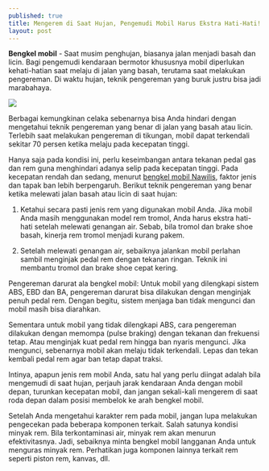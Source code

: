 ```yaml
---
published: true
title: Mengerem di Saat Hujan, Pengemudi Mobil Harus Ekstra Hati-Hati!
layout: post
---
```

<b>Bengkel mobil</b> - Saat musim penghujan, biasanya jalan menjadi basah dan licin. Bagi pengemudi kendaraan bermotor khususnya mobil diperlukan kehati-hatian saat melaju di jalan yang basah, terutama saat melakukan pengereman. Di waktu hujan, teknik pengereman yang buruk justru bisa jadi marabahaya.

<img src="http://halobengkel.com/wp-content/uploads/2015/03/nawilis1.jpg">

Berbagai kemungkinan celaka sebenarnya bisa Anda hindari dengan mengetahui teknik pengereman yang benar di jalan yang basah atau licin. Terlebih saat melakukan pengereman di tikungan, mobil dapat terkendali sekitar 70 persen ketika melaju pada kecepatan tinggi. 

Hanya saja pada kondisi ini, perlu keseimbangan antara tekanan pedal gas dan rem guna menghindari adanya selip pada kecepatan tinggi. Pada kecepatan rendah dan sedang, menurut <a href="http://www.nawilis.com">bengkel mobil Nawilis</a>, faktor jenis dan tapak ban lebih berpengaruh. Berikut teknik pengereman yang benar ketika melewati jalan basah atau licin di saat hujan:

1. Ketahui secara pasti jenis rem yang digunakan mobil Anda. Jika mobil Anda masih menggunakan model rem tromol, Anda harus ekstra hati-hati setelah melewati genangan air. Sebab, bila tromol dan brake shoe basah, kinerja rem tromol menjadi kurang pakem.

2. Setelah melewati genangan air, sebaiknya jalankan mobil perlahan sambil menginjak pedal rem dengan tekanan ringan. Teknik ini membantu tromol dan brake shoe cepat kering.

Pengereman darurat ala bengkel mobil:
Untuk mobil yang dilengkapi sistem ABS, EBD dan BA, pengereman darurat bisa dilakukan dengan menginjak penuh pedal rem. Dengan begitu, sistem menjaga ban tidak mengunci dan mobil masih bisa diarahkan. 

Sementara untuk mobil yang tidak dilengkapi ABS, cara pengereman dilakukan dengan memompa (pulse braking) dengan tekanan dan frekuensi tetap. Atau menginjak kuat pedal rem hingga ban nyaris mengunci. Jika mengunci, sebenarnya mobil akan melaju tidak terkendali. Lepas dan tekan kembali pedal rem agar ban tetap dapat traksi.

Intinya, apapun jenis rem mobil Anda, satu hal yang perlu diingat adalah bila mengemudi di saat hujan, perjauh jarak kendaraan Anda dengan mobil depan, turunkan kecepatan mobil, dan jangan sekali-kali mengerem di saat roda depan dalam posisi membelok ke arah bengkel mobil.

Setelah Anda mengetahui karakter rem pada mobil, jangan lupa melakukan pengecekan pada beberapa komponen terkait. Salah satunya kondisi minyak rem. Bila terkontaminasi air, minyak rem akan menurun efektivitasnya. Jadi, sebaiknya minta bengkel mobil langganan Anda untuk menguras minyak rem. Perhatikan juga komponen lainnya terkait rem seperti piston rem, kanvas, dll. 